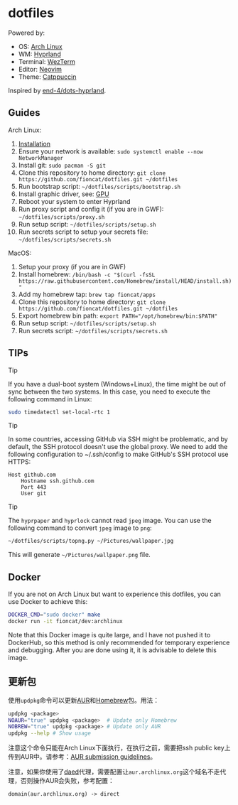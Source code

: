 # dotfiles

Powered by:

- OS: [Arch Linux](https://archlinux.org/)
- WM: [Hyprland](https://hyprland.org/)
- Terminal: [WezTerm](https://wezfurlong.org/wezterm/index.html)
- Editor: [Neovim](https://neovim.io/)
- Theme: [Catppuccin](https://github.com/catppuccin/catppuccin)

Inspired by [end-4/dots-hyprland](https://github.com/end-4/dots-hyprland).

## Guides

Arch Linux:

1. [Installation](guides/installation.md)
2. Ensure your network is available: `sudo systemctl enable --now NetworkManager`
3. Install git: `sudo pacman -S git`
4. Clone this repository to home directory: `git clone https://github.com/fioncat/dotfiles.git ~/dotfiles`
5. Run bootstrap script: `~/dotfiles/scripts/bootstrap.sh`
6. Install graphic driver, see: [GPU](guides/GPU.md)
7. Reboot your system to enter Hyprland
8. Run proxy script and config it (if you are in GWF): `~/dotfiles/scripts/proxy.sh`
9. Run setup script: `~/dotfiles/scripts/setup.sh`
10. Run secrets script to setup your secrets file: `~/dotfiles/scripts/secrets.sh`

MacOS:

1. Setup your proxy (if you are in GWF)
2. Install homebrew: `/bin/bash -c "$(curl -fsSL https://raw.githubusercontent.com/Homebrew/install/HEAD/install.sh)"`
3. Add my homebrew tap: `brew tap fioncat/apps`
4. Clone this repository to home directory: `git clone https://github.com/fioncat/dotfiles.git ~/dotfiles`
5. Export homebrew bin path: `export PATH="/opt/homebrew/bin:$PATH"`
6. Run setup script: `~/dotfiles/scripts/setup.sh`
7. Run secrets script: `~/dotfiles/scripts/secrets.sh`

## TIPs

> [!TIP]
> If you have a dual-boot system (Windows+Linux), the time might be out of sync between the two systems. In this case, you need to execute the following command in Linux:
>
> ```bash
> sudo timedatectl set-local-rtc 1
> ```

> [!TIP]
> In some countries, accessing GitHub via SSH might be problematic, and by default, the SSH protocol doesn't use the global proxy. We need to add the following configuration to ~/.ssh/config to make GitHub's SSH protocol use HTTPS:
>
> ```ssh
> Host github.com
>     Hostname ssh.github.com
>     Port 443
>     User git
> ```

> [!TIP]
> The `hyprpaper` and `hyprlock` cannot read `jpeg` image. You can use the following command to convert `jpeg` image to `png`:
>
> ```bash
> ~/dotfiles/scripts/topng.py ~/Pictures/wallpaper.jpg
> ```
>
> This will generate `~/Pictures/wallpaper.png` file.

## Docker

If you are not on Arch Linux but want to experience this dotfiles, you can use Docker to achieve this:

```bash
DOCKER_CMD="sudo docker" make
docker run -it fioncat/dev:archlinux
```

Note that this Docker image is quite large, and I have not pushed it to DockerHub, so this method is only recommended for temporary experience and debugging. After you are done using it, it is advisable to delete this image.

## 更新包

使用`updpkg`命令可以更新[AUR](https://aur.archlinux.org/)和[Homebrew](https://brew.sh/)包。用法：

```bash
updpkg <package>
NOAUR="true" updpkg <package>  # Update only Homebrew
NOBREW="true" updpkg <package> # Update only AUR
updpkg --help # Show usage
```

注意这个命令只能在Arch Linux下面执行，在执行之前，需要把ssh public key上传到AUR中。请参考：[AUR submission guidelines](https://wiki.archlinux.org/title/AUR_submission_guidelines)。

注意，如果你使用了[daed](https://github.com/daeuniverse/daed)代理，需要配置让`aur.archlinux.org`这个域名不走代理，否则操作AUR会失败，参考配置：

```
domain(aur.archlinux.org) -> direct
```
